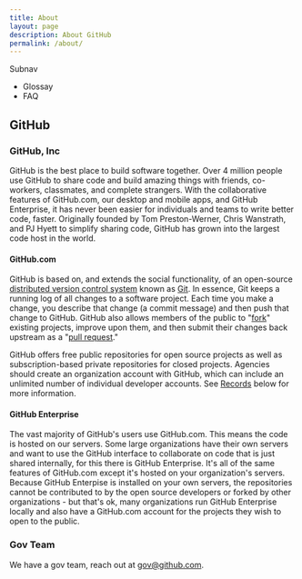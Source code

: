 ```yaml
---
title: About
layout: page
description: About GitHub
permalink: /about/
---
```


Subnav
- Glossay
- FAQ

## GitHub

### GitHub, Inc

GitHub is the best place to build software together. Over 4 million people use GitHub to share code and build amazing things with friends, co-workers, classmates, and complete strangers. With the collaborative features of GitHub.com, our desktop and mobile apps, and GitHub Enterprise, it has never been easier for individuals and teams to write better code, faster. Originally founded by Tom Preston-Werner, Chris Wanstrath, and PJ Hyett to simplify sharing code, GitHub has grown into the largest code host in the world.

#### GitHub.com

GitHub is based on, and extends the social functionality, of an open-source [distributed version control system](http://en.wikipedia.org/wiki/Revision_control) known as [Git](http://en.wikipedia.org/wiki/Git_(software)). In essence, Git keeps a running log of all changes to a software project. Each time you make a change, you describe that change (a commit message) and then push that change to GitHub. GitHub also allows members of the public to "[fork](#forks)" existing projects, improve upon them, and then submit their changes back upstream as a "[pull request](#pull_requests)."

GitHub offers free public repositories for open source projects as well as subscription-based private repositories for closed projects. Agencies should create an organization account with GitHub, which can include an unlimited number of individual developer accounts. See [Records](#Records) below for more information.

#### GitHub Enterprise

The vast majority of GitHub's users use GitHub.com. This means the code is hosted on our servers. Some large organizations have their own servers and want to use the GitHub interface to collaborate on code that is just shared internally, for this there is GitHub Enterprise. It's all of the same features of GitHub.com except it's hosted on your organization's servers. Because GitHub Enterpise is installed on your own servers, the repositories cannot be contributed to by the open source developers or forked by other organizations - but that's ok, many organizations run GitHub Enterprise locally and also have a GitHub.com account for the projects they wish to open to the public.

### Gov Team

We have a gov team, reach out at gov@github.com.